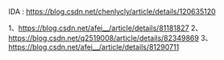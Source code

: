 IDA  :  https://blog.csdn.net/chenlycly/article/details/120635120

1、https://blog.csdn.net/afei__/article/details/81181827
2、https://blog.csdn.net/q2519008/article/details/82349869
3、https://blog.csdn.net/afei__/article/details/81290711